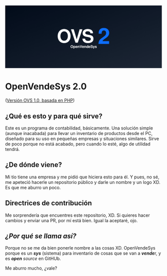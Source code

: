 ![OVS Banner](https://raw.githubusercontent.com/ZakaHaceCosas/openvendesys/main/banner.png)
# OpenVendeSys 2.0
([Versión OVS 1.0, basada en PHP](https://github.com/ZakaHaceCosas/ovs-legacy))

## ¿Qué es esto y para qué sirve?
Este es un programa de contabilidad, básicamente. Una solución simple (aunque inacabada) para llevar un inventario de productos desde el PC, diseñado para su uso en pequeñas empresas y situaciones similares.
Sirve de poco porque no está acabado, pero cuando lo esté, algo de utilidad tendrá.

## ¿De dónde viene?
Mi tío tiene una empresa y me pidió que hiciera esto para él. Y pues, no sé, me apeteció hacerle un repositorio público y darle un nombre y un logo XD. Es que me aburro un poco.

## Directrices de contribución
Me sorprendería que encuentres este repositorio, XD. Si quieres hacer cambios y enviar una PR, por mí está bien. Igual la aceptaré, ojo.

## *¿Por qué se llama así?*
Porque no se me da bien ponerle nombre a las cosas XD. OpenVendeSys porque es un ***sys*** (sistema) para inventario de cosas que se van a ***vende***r, y es ***open*** *source* en GitHUb.

Me aburro mucho, ¿vale?

